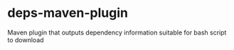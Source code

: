 # deps-maven-plugin
Maven plugin that outputs dependency information suitable for bash script to download
